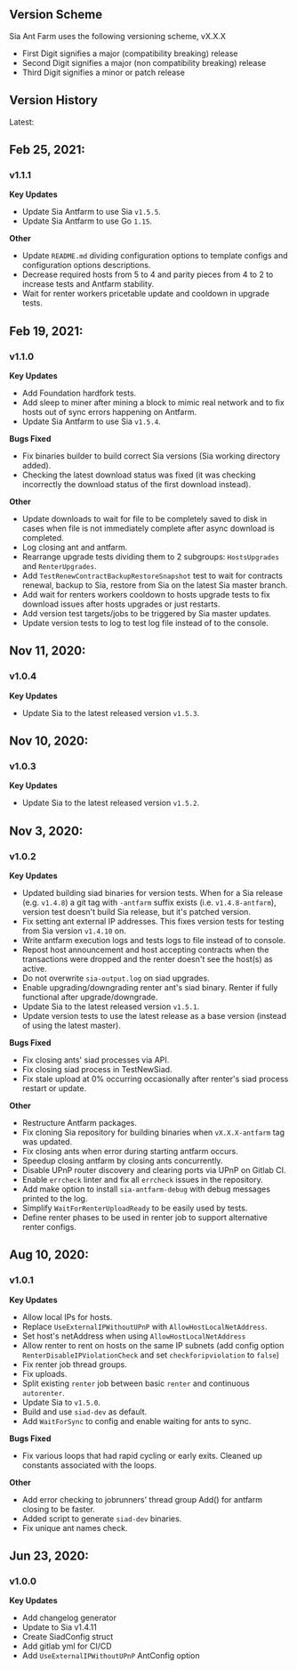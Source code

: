 Version Scheme
--------------
Sia Ant Farm uses the following versioning scheme, vX.X.X
 - First Digit signifies a major (compatibility breaking) release
 - Second Digit signifies a major (non compatibility breaking) release
 - Third Digit signifies a minor or patch release

Version History
---------------

Latest:

## Feb 25, 2021:
### v1.1.1
**Key Updates**
- Update Sia Antfarm to use Sia `v1.5.5`.
- Update Sia Antfarm to use Go `1.15`.

**Other**
- Update `README.md` dividing configuration options to template configs and
  configuration options descriptions.
- Decrease required hosts from 5 to 4 and parity pieces from 4 to 2 to increase
  tests and Antfarm stability.
- Wait for renter workers pricetable update and cooldown in upgrade tests.

## Feb 19, 2021:
### v1.1.0
**Key Updates**
- Add Foundation hardfork tests.
- Add sleep to miner after mining a block to mimic real network and to fix
  hosts out of sync errors happening on Antfarm.
- Update Sia Antfarm to use Sia `v1.5.4`.

**Bugs Fixed**
- Fix binaries builder to build correct Sia versions (Sia working directory
  added).
- Checking the latest download status was fixed (it was checking incorrectly
  the download status of the first download instead).

**Other**
- Update downloads to wait for file to be completely saved to disk in cases
  when file is not immediately complete after async download is completed.
- Log closing ant and antfarm.
- Rearrange upgrade tests dividing them to 2 subgroups: `HostsUpgrades` and
  `RenterUpgrades`.
- Add `TestRenewContractBackupRestoreSnapshot` test to wait for contracts
  renewal, backup to Sia, restore from Sia on the latest Sia master branch.
- Add wait for renters workers cooldown to hosts upgrade tests to fix download
  issues after hosts upgrades or just restarts.
- Add version test targets/jobs to be triggered by Sia master updates.
- Update version tests to log to test log file instead of to the console.

## Nov 11, 2020:
### v1.0.4
**Key Updates**
- Update Sia to the latest released version `v1.5.3`.

## Nov 10, 2020:
### v1.0.3
**Key Updates**
- Update Sia to the latest released version `v1.5.2`.

## Nov 3, 2020:
### v1.0.2
**Key Updates**
- Updated building siad binaries for version tests. When for a Sia release
  (e.g. `v1.4.8`) a git tag with `-antfarm` suffix exists (i.e.
  `v1.4.8-antfarm`), version test doesn't build Sia release, but it's patched
  version.
- Fix setting ant external IP addresses. This fixes version tests for testing
  from Sia version `v1.4.10` on.
- Write antfarm execution logs and tests logs to file instead of to console.
- Repost host announcement and host accepting contracts when the transactions
  were dropped and the renter doesn't see the host(s) as active.
- Do not overwrite `sia-output.log` on siad upgrades.
- Enable upgrading/downgrading renter ant's siad binary. Renter if fully
  functional after upgrade/downgrade.
- Update Sia to the latest released version `v1.5.1`.
- Update version tests to use the latest release as a base version (instead of
  using the latest master).

**Bugs Fixed**
- Fix closing ants' siad processes via API.
- Fix closing siad process in TestNewSiad.
- Fix stale upload at 0% occurring occasionally after renter's siad process
  restart or update.

**Other**
- Restructure Antfarm packages.
- Fix cloning Sia repository for building binaries when `vX.X.X-antfarm` tag
  was updated.
- Fix closing ants when error during starting antfarm occurs.
- Speedup closing antfarm by closing ants concurrently.
- Disable UPnP router discovery and clearing ports via UPnP on Gitlab CI.
- Enable `errcheck` linter and fix all `errcheck` issues in the repository.
- Add make option to install `sia-antfarm-debug` with debug messages printed to
  the log.
- Simplify `WaitForRenterUploadReady` to be easily used by tests.
- Define renter phases to be used in renter job to support alternative renter
  configs.

## Aug 10, 2020:
### v1.0.1
**Key Updates**
- Allow local IPs for hosts.
- Replace `UseExternalIPWithoutUPnP` with `AllowHostLocalNetAddress`.
- Set host's netAddress when using `AllowHostLocalNetAddress`
- Allow renter to rent on hosts on the same IP subnets (add config option
  `RenterDisableIPViolationCheck` and set `checkforipviolation` to `false`)
- Fix renter job thread groups.
- Fix uploads.
- Split existing `renter` job between basic `renter` and continuous
  `autorenter`.
- Update Sia to `v1.5.0`.
- Build and use `siad-dev` as default.
- Add `WaitForSync` to config and enable waiting for ants to sync.

**Bugs Fixed**
- Fix various loops that had rapid cycling or early exits. Cleaned up constants associated with the loops.

**Other**
- Add error checking to jobrunners' thread group Add() for antfarm closing to
  be faster.
- Added script to generate `siad-dev` binaries.
- Fix unique ant names check.

## Jun 23, 2020:
### v1.0.0
**Key Updates**
- Add changelog generator
- Update to Sia v1.4.11
- Create SiadConfig struct
- Add gitlab yml for CI/CD
- Add `UseExternalIPWithoutUPnP` AntConfig option

